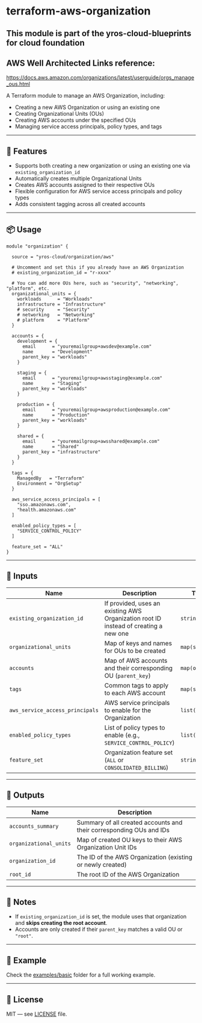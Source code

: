 # terraform-aws-organization

## This module is part of the yros-cloud-blueprints for cloud foundation

## AWS Well Architected Links reference:

https://docs.aws.amazon.com/organizations/latest/userguide/orgs_manage_ous.html


A Terraform module to manage an AWS Organization, including:

* Creating a new AWS Organization or using an existing one
* Creating Organizational Units (OUs)
* Creating AWS accounts under the specified OUs
* Managing service access principals, policy types, and tags

---

## 🚀 Features

* Supports both creating a new organization or using an existing one via `existing_organization_id`
* Automatically creates multiple Organizational Units
* Creates AWS accounts assigned to their respective OUs
* Flexible configuration for AWS service access principals and policy types
* Adds consistent tagging across all created accounts

---

## 📦 Usage

```hcl
module "organization" {
    
  source = "yros-cloud/organization/aws"
  
  # Uncomment and set this if you already have an AWS Organization
  # existing_organization_id = "r-xxxx"

  # You can add more OUs here, such as "security", "networking", "platform", etc.
  organizational_units = {
    workloads      = "Workloads"
    infrastructure = "Infrastructure"
    # security     = "Security"
    # networking   = "Networking"
    # platform     = "Platform"
  }

  accounts = {
    development = {
      email      = "youremailgroup+awsdev@example.com"
      name       = "Development"
      parent_key = "workloads"
    }

    staging = {
      email      = "youremailgroup+awsstaging@example.com"
      name       = "Staging"
      parent_key = "workloads"
    }

    production = {
      email      = "youremailgroup+awsproduction@example.com"
      name       = "Production"
      parent_key = "workloads"
    }

    shared = {
      email      = "youremailgroup+awsshared@example.com"
      name       = "Shared"
      parent_key = "infrastructure"
    }
  }

  tags = {
    ManagedBy   = "Terraform"
    Environment = "OrgSetup"
  }

  aws_service_access_principals = [
    "sso.amazonaws.com",
    "health.amazonaws.com"
  ]

  enabled_policy_types = [
    "SERVICE_CONTROL_POLICY"
  ]

  feature_set = "ALL"
}
```

---

## 🔧 Inputs

| Name                            | Description                                                                          | Type           | Default                                                                          |
| ------------------------------- | ------------------------------------------------------------------------------------ | -------------- | -------------------------------------------------------------------------------- |
| `existing_organization_id`      | If provided, uses an existing AWS Organization root ID instead of creating a new one | `string`       | `null`                                                                           |
| `organizational_units`          | Map of keys and names for OUs to be created                                          | `map(string)`  | **required**                                                                     |
| `accounts`                      | Map of AWS accounts and their corresponding OU (`parent_key`)                        | `map(object)`  | **required**                                                                     |
| `tags`                          | Common tags to apply to each AWS account                                             | `map(string)`  | `{}`                                                                             |
| `aws_service_access_principals` | AWS service principals to enable for the Organization                                | `list(string)` | `["sso.amazonaws.com", "health.amazonaws.com", "tagpolicies.tag.amazonaws.com"]` |
| `enabled_policy_types`          | List of policy types to enable (e.g., `SERVICE_CONTROL_POLICY`)                      | `list(string)` | `["SERVICE_CONTROL_POLICY", "TAG_POLICY"]`                                       |
| `feature_set`                   | Organization feature set (`ALL` or `CONSOLIDATED_BILLING`)                           | `string`       | `"ALL"`                                                                          |

---

## 📄 Outputs

| Name                   | Description                                                         |
| ---------------------- | ------------------------------------------------------------------- |
| `accounts_summary`     | Summary of all created accounts and their corresponding OUs and IDs |
| `organizational_units` | Map of created OU keys to their AWS Organization Unit IDs           |
| `organization_id`      | The ID of the AWS Organization (existing or newly created)          |
| `root_id`              | The root ID of the AWS Organization                                 |

---

## 🧐 Notes

* If `existing_organization_id` is set, the module uses that organization and **skips creating the root account**.
* Accounts are only created if their `parent_key` matches a valid OU or `"root"`.

---

## 📘 Example

Check the [examples/basic](./examples/basic) folder for a full working example.

---

## 📝 License

MIT — see [LICENSE](./LICENSE) file.

